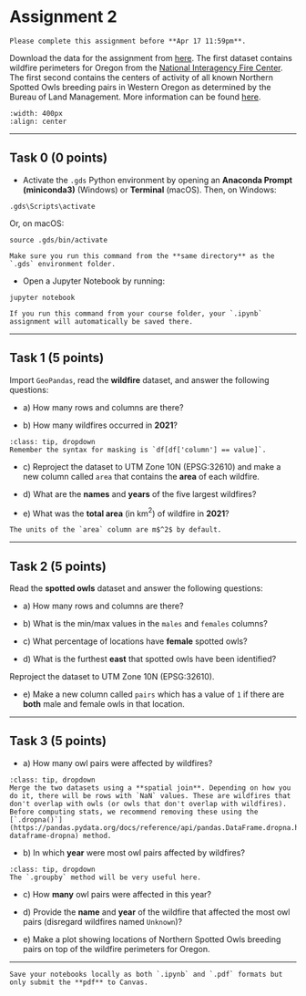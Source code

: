# Assignment 2

```{admonition} Deadline
Please complete this assignment before **Apr 17 11:59pm**.

```

Download the data for the assignment from [here](https://www.dropbox.com/sh/63dhmgtcoss1s0k/AAAsYpRdCV3xcr0jbNq9qFGZa?dl=0). The first dataset contains wildfire perimeters for Oregon from the [National Interagency Fire Center](https://data-nifc.opendata.arcgis.com/search?tags=Category%2Chistoric_wildlandfire_opendata). The first second contains the centers of activity of all known Northern Spotted Owls breeding pairs in Western Oregon as determined by the Bureau of Land Management. More information can be found [here](https://databasin.org/datasets/18c5edbd64c7497aa17a369fbab6f4ac/). 

```{image} images/spotted_owl.jpg
:width: 400px
:align: center
```
*****************************

## Task 0 (0 points)

* Activate the `.gds` Python environment by opening an **Anaconda Prompt (miniconda3)** (Windows) or **Terminal** (macOS). Then, on Windows:

```
.gds\Scripts\activate
```

Or, on macOS:

```
source .gds/bin/activate
```

```{note}
Make sure you run this command from the **same directory** as the `.gds` environment folder.
```

* Open a Jupyter Notebook by running:

```
jupyter notebook
```

```{note}
If you run this command from your course folder, your `.ipynb` assignment will automatically be saved there.
```

*****************************

## Task 1 (5 points)

Import `GeoPandas`, read the **wildfire** dataset, and answer the following questions:

* a) How many rows and columns are there?

* b) How many wildfires occurred in **2021**?

```{admonition} Click to reveal hint
:class: tip, dropdown
Remember the syntax for masking is `df[df['column'] == value]`.
```

* c) Reproject the dataset to UTM Zone 10N (EPSG:32610) and make a new column called `area` that contains the **area** of each wildfire.

* d) What are the **names** and **years** of the five largest wildfires? 

* e) What was the **total area** (in km$^2$) of wildfire in **2021**?

```{note}
The units of the `area` column are m$^2$ by default.
```

*****************************

## Task 2 (5 points)

Read the **spotted owls** dataset and answer the following questions:

* a) How many rows and columns are there?

* b) What is the min/max values in the `males` and `females` columns?

* c) What percentage of locations have **female** spotted owls?

* d) What is the furthest **east** that spotted owls have been identified?

Reproject the dataset to UTM Zone 10N (EPSG:32610).

* e) Make a new column called `pairs` which has a value of `1` if there are **both** male and female owls in that location. 

*****************************

## Task 3 (5 points)

* a) How many owl pairs were affected by wildfires?

```{admonition} Click to reveal hint
:class: tip, dropdown
Merge the two datasets using a **spatial join**. Depending on how you do it, there will be rows with `NaN` values. These are wildfires that don't overlap with owls (or owls that don't overlap with wildfires). Before computing stats, we recommend removing these using the [`.dropna()`](https://pandas.pydata.org/docs/reference/api/pandas.DataFrame.dropna.html#pandas-dataframe-dropna) method.
```

* b) In which **year** were most owl pairs affected by wildfires?

```{admonition} Click to reveal hint
:class: tip, dropdown
The `.groupby` method will be very useful here. 
```

* c) How **many** owl pairs were affected in this year?

* d) Provide the **name** and **year** of the wildfire that affected the most owl pairs (disregard wildfires named `Unknown`)?

* e) Make a plot showing locations of Northern Spotted Owls breeding pairs on top of the wildfire perimeters for Oregon.

*****************************


```{important}
Save your notebooks locally as both `.ipynb` and `.pdf` formats but only submit the **pdf** to Canvas.
```

















